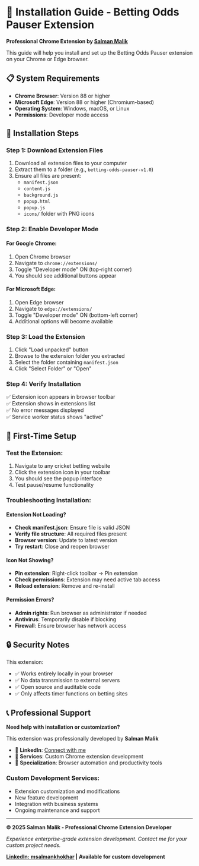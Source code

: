 # 🚀 Installation Guide - Betting Odds Pauser Extension

**Professional Chrome Extension by [Salman Malik](https://www.linkedin.com/in/msalmankhokhar/)**

This guide will help you install and set up the Betting Odds Pauser extension on your Chrome or Edge browser.

## 📋 System Requirements

- **Chrome Browser**: Version 88 or higher
- **Microsoft Edge**: Version 88 or higher (Chromium-based)
- **Operating System**: Windows, macOS, or Linux
- **Permissions**: Developer mode access

## 🔧 Installation Steps

### Step 1: Download Extension Files
1. Download all extension files to your computer
2. Extract them to a folder (e.g., `betting-odds-pauser-v1.0`)
3. Ensure all files are present:
   - `manifest.json`
   - `content.js`
   - `background.js`
   - `popup.html`
   - `popup.js`
   - `icons/` folder with PNG icons

### Step 2: Enable Developer Mode

#### For Google Chrome:
1. Open Chrome browser
2. Navigate to `chrome://extensions/`
3. Toggle "Developer mode" ON (top-right corner)
4. You should see additional buttons appear

#### For Microsoft Edge:
1. Open Edge browser
2. Navigate to `edge://extensions/`
3. Toggle "Developer mode" ON (bottom-left corner)
4. Additional options will become available

### Step 3: Load the Extension
1. Click "Load unpacked" button
2. Browse to the extension folder you extracted
3. Select the folder containing `manifest.json`
4. Click "Select Folder" or "Open"

### Step 4: Verify Installation
✅ Extension icon appears in browser toolbar  
✅ Extension shows in extensions list  
✅ No error messages displayed  
✅ Service worker status shows "active"  

## 🎯 First-Time Setup

### Test the Extension:
1. Navigate to any cricket betting website
2. Click the extension icon in your toolbar
3. You should see the popup interface
4. Test pause/resume functionality

### Troubleshooting Installation:

#### Extension Not Loading?
- **Check manifest.json**: Ensure file is valid JSON
- **Verify file structure**: All required files present
- **Browser version**: Update to latest version
- **Try restart**: Close and reopen browser

#### Icon Not Showing?
- **Pin extension**: Right-click toolbar → Pin extension
- **Check permissions**: Extension may need active tab access
- **Reload extension**: Remove and re-install

#### Permission Errors?
- **Admin rights**: Run browser as administrator if needed
- **Antivirus**: Temporarily disable if blocking
- **Firewall**: Ensure browser has network access

## 🔒 Security Notes

This extension:
- ✅ Works entirely locally in your browser
- ✅ No data transmission to external servers
- ✅ Open source and auditable code
- ✅ Only affects timer functions on betting sites

## 📞 Professional Support

**Need help with installation or customization?**

This extension was professionally developed by **Salman Malik**
- 🔗 **LinkedIn**: [Connect with me](https://www.linkedin.com/in/msalmankhokhar/)
- 💼 **Services**: Custom Chrome extension development
- 🚀 **Specialization**: Browser automation and productivity tools

### Custom Development Services:
- Extension customization and modifications
- New feature development
- Integration with business systems
- Ongoing maintenance and support

---

**© 2025 Salman Malik - Professional Chrome Extension Developer**

*Experience enterprise-grade extension development. Contact me for your custom project needs.*

**[LinkedIn: msalmankhokhar](https://www.linkedin.com/in/msalmankhokhar/) | Available for custom development**
